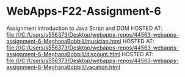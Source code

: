 # WebApps-F22-Assignment-6
Assignment introduction to Java Script and DOM
HOSTED AT: [file:///C:/Users/s556373/Desktop/webapps-repos/44563-webapps-assignment-6-MeghanaBobbili/musician.html](file:///C:/Users/s556373/Desktop/webapps-repos/44563-webapps-assignment-6-MeghanaBobbili/musician.html)
HOSTED AT: [file:///C:/Users/s556373/Desktop/webapps-repos/44563-webapps-assignment-6-MeghanaBobbili/discount.html](file:///C:/Users/s556373/Desktop/webapps-repos/44563-webapps-assignment-6-MeghanaBobbili/discount.html)
HOSTED AT: [file:///C:/Users/s556373/Desktop/webapps-repos/44563-webapps-assignment-6-MeghanaBobbili/vacation.html](file:///C:/Users/s556373/Desktop/webapps-repos/44563-webapps-assignment-6-MeghanaBobbili/vacation.html)
